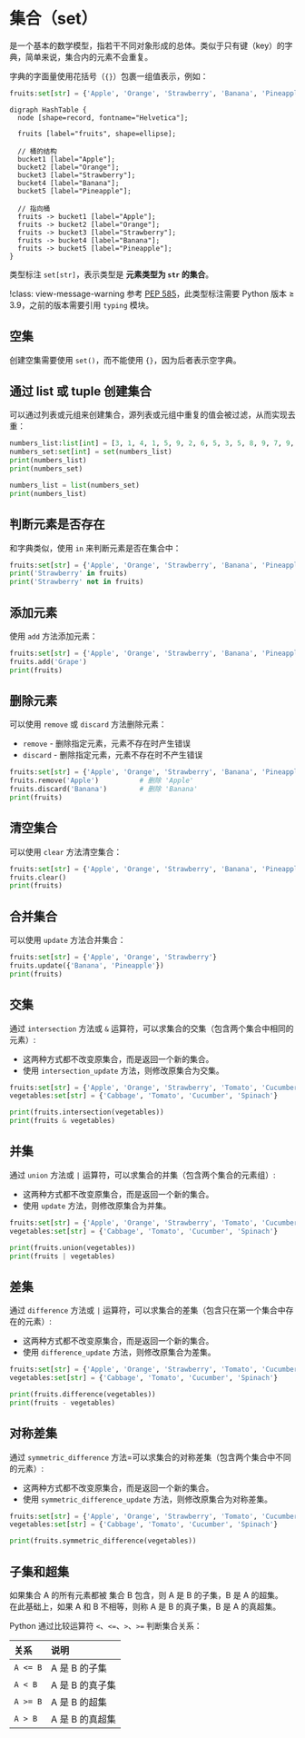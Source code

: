 # 集合（set）

是一个基本的数学模型，指若干不同对象形成的总体。类似于只有键（key）的字典，简单来说，集合内的元素不会重复。

字典的字面量使用花括号（`{}`）包裹一组值表示，例如：  

```python
fruits:set[str] = {'Apple', 'Orange', 'Strawberry', 'Banana', 'Pineapple'}
```

```graphviz
digraph HashTable {
  node [shape=record, fontname="Helvetica"];

  fruits [label="fruits", shape=ellipse];

  // 桶的结构
  bucket1 [label="Apple"];
  bucket2 [label="Orange"];
  bucket3 [label="Strawberry"];
  bucket4 [label="Banana"];
  bucket5 [label="Pineapple"];

  // 指向桶
  fruits -> bucket1 [label="Apple"];
  fruits -> bucket2 [label="Orange"];
  fruits -> bucket3 [label="Strawberry"];
  fruits -> bucket4 [label="Banana"];
  fruits -> bucket5 [label="Pineapple"];
}
```

类型标注 `set[str]`，表示类型是 **元素类型为 `str` 的集合**。  

!class: view-message-warning
参考 [PEP 585](https://peps.python.org/pep-0585/)，此类型标注需要 Python 版本 $\geq$ 3.9，之前的版本需要引用 `typing` 模块。

## 空集

创建空集需要使用 `set()`，而不能使用 `{}`，因为后者表示空字典。

## 通过 list 或 tuple 创建集合

可以通过列表或元组来创建集合，源列表或元组中重复的值会被过滤，从而实现去重：  

```python shift
numbers_list:list[int] = [3, 1, 4, 1, 5, 9, 2, 6, 5, 3, 5, 8, 9, 7, 9, 3, 2, 3, 8, 4, 6]
numbers_set:set[int] = set(numbers_list)
print(numbers_list)
print(numbers_set)

numbers_list = list(numbers_set)
print(numbers_list)
```


## 判断元素是否存在

和字典类似，使用 `in` 来判断元素是否在集合中：  

```python shift
fruits:set[str] = {'Apple', 'Orange', 'Strawberry', 'Banana', 'Pineapple'}
print('Strawberry' in fruits)
print('Strawberry' not in fruits)
```

## 添加元素

使用 `add` 方法添加元素：  

```python shift
fruits:set[str] = {'Apple', 'Orange', 'Strawberry', 'Banana', 'Pineapple'}
fruits.add('Grape')
print(fruits)
```

## 删除元素

可以使用 `remove` 或 `discard` 方法删除元素：

* `remove` - 删除指定元素，元素不存在时产生错误
* `discard` - 删除指定元素，元素不存在时不产生错误

```python shift
fruits:set[str] = {'Apple', 'Orange', 'Strawberry', 'Banana', 'Pineapple'}
fruits.remove('Apple')          # 删除 'Apple'
fruits.discard('Banana')        # 删除 'Banana'
print(fruits)
```

## 清空集合

可以使用 `clear` 方法清空集合：

```python shift
fruits:set[str] = {'Apple', 'Orange', 'Strawberry', 'Banana', 'Pineapple'}
fruits.clear()
print(fruits)
```

## 合并集合

可以使用 `update` 方法合并集合：  

```python shift
fruits:set[str] = {'Apple', 'Orange', 'Strawberry'}
fruits.update({'Banana', 'Pineapple'})
print(fruits)
```

## 交集

通过 `intersection` 方法或 `&` 运算符，可以求集合的交集（包含两个集合中相同的元素）:  

* 这两种方式都不改变原集合，而是返回一个新的集合。
* 使用 `intersection_update` 方法，则修改原集合为交集。

```python shift
fruits:set[str] = {'Apple', 'Orange', 'Strawberry', 'Tomato', 'Cucumber'}
vegetables:set[str] = {'Cabbage', 'Tomato', 'Cucumber', 'Spinach'}

print(fruits.intersection(vegetables))
print(fruits & vegetables)
```

## 并集

通过 `union` 方法或 `|` 运算符，可以求集合的并集（包含两个集合的元素组）:  

* 这两种方式都不改变原集合，而是返回一个新的集合。
* 使用 `update` 方法，则修改原集合为并集。

```python shift
fruits:set[str] = {'Apple', 'Orange', 'Strawberry', 'Tomato', 'Cucumber'}
vegetables:set[str] = {'Cabbage', 'Tomato', 'Cucumber', 'Spinach'}

print(fruits.union(vegetables))
print(fruits | vegetables)
```

## 差集

通过 `difference` 方法或 `|` 运算符，可以求集合的差集（包含只在第一个集合中存在的元素）:  

* 这两种方式都不改变原集合，而是返回一个新的集合。
* 使用 `difference_update` 方法，则修改原集合为差集。

```python shift
fruits:set[str] = {'Apple', 'Orange', 'Strawberry', 'Tomato', 'Cucumber'}
vegetables:set[str] = {'Cabbage', 'Tomato', 'Cucumber', 'Spinach'}

print(fruits.difference(vegetables))
print(fruits - vegetables)
```

## 对称差集

通过 `symmetric_difference` 方法=可以求集合的对称差集（包含两个集合中不同的元素）:  

* 这两种方式都不改变原集合，而是返回一个新的集合。
* 使用 `symmetric_difference_update` 方法，则修改原集合为对称差集。

```python shift
fruits:set[str] = {'Apple', 'Orange', 'Strawberry', 'Tomato', 'Cucumber'}
vegetables:set[str] = {'Cabbage', 'Tomato', 'Cucumber', 'Spinach'}

print(fruits.symmetric_difference(vegetables))
```

## 子集和超集

如果集合 A 的所有元素都被 集合 B 包含，则 A 是 B 的子集，B 是 A 的超集。  
在此基础上，如果 A 和 B 不相等，则称 A 是 B 的真子集，B 是 A 的真超集。  

Python 通过比较运算符 `<`、`<=`、`>`、`>=` 判断集合关系：   

| 关系      |  说明              |
| :-        | :-                |
| `A <= B`  | A 是 B 的子集      |
| `A < B`   | A 是 B 的真子集    |
| `A >= B`  | A 是 B 的超集      |
| `A > B`   | A 是 B 的真超集    |
